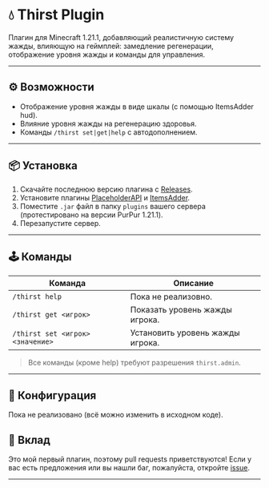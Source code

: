 # 💧 Thirst Plugin

Плагин для Minecraft 1.21.1, добавляющий реалистичную систему жажды, влияющую на геймплей: замедление регенерации, отображение уровня жажды и команды для управления.

---

## ⚙️ Возможности

- Отображение уровня жажды в виде шкалы (с помощью ItemsAdder hud).
- Влияние уровня жажды на регенерацию здоровья.
- Команды `/thirst set|get|help` с автодополнением.

---

## 📦 Установка

1. Скачайте последнюю версию плагина с [Releases](https://github.com/Limon4ik349/Thirst/releases).
2. Установите плагины [PlaceholderAPI](https://www.spigotmc.org/resources/placeholderapi.6245/) и [ItemsAdder](https://www.spigotmc.org/resources/%E2%9C%A8itemsadder%E2%AD%90emotes-mobs-items-armors-hud-gui-emojis-blocks-wings-hats-liquids.73355/).
2. Поместите `.jar` файл в папку `plugins` вашего сервера (протестировано на версии PurPur 1.21.1).
3. Перезапустите сервер.

---

## 🕹️ Команды

| Команда | Описание |
|---------|----------|
| `/thirst help` | Пока не реализовно. |
| `/thirst get <игрок>` | Показать уровень жажды игрока. |
| `/thirst set <игрок> <значение>` | Установить уровень жажды игрока. |

> Все команды (кроме help) требуют разрешения `thirst.admin`.

---

## 🔧 Конфигурация

Пока не реализовано (всё можно изменить в исходном коде).

## 🤝 Вклад

Это мой первый плагин, поэтому pull requests приветствуются! Если у вас есть предложения или вы нашли баг, пожалуйста, откройте [issue](https://github.com/Limon4ik349/Thirst/issues).

---
